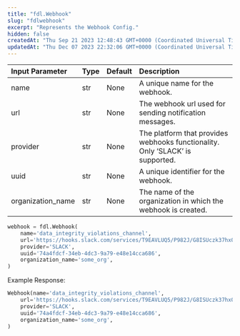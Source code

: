 ```yaml
---
title: "fdl.Webhook"
slug: "fdlwebhook"
excerpt: "Represents the Webhook Config."
hidden: false
createdAt: "Thu Sep 21 2023 12:48:43 GMT+0000 (Coordinated Universal Time)"
updatedAt: "Thu Dec 07 2023 22:32:06 GMT+0000 (Coordinated Universal Time)"
---
```

| Input Parameter   | Type | Default | Description                                                                   |
| :---------------- | :--- | :------ | :---------------------------------------------------------------------------- |
| name              | str  | None    | A unique name for the webhook.                                                |
| url               | str  | None    | The webhook url used for sending notification messages.                       |
| provider          | str  | None    | The platform that provides webhooks functionality. Only ‘SLACK’ is supported. |
| uuid              | str  | None    | A unique identifier for the webhook.                                          |
| organization_name | str  | None    | The name of the organization in which the webhook is created.                 |

```python Usage
webhook = fdl.Webhook(
    name='data_integrity_violations_channel',
    url='https://hooks.slack.com/services/T9EAVLUQ5/P982J/G8ISUczk37hxQ15C28d',
    provider='SLACK',
  	uuid='74a4fdcf-34eb-4dc3-9a79-e48e14cca686',
    organization_name='some_org',
)
```

Example Response:

```python Response
Webhook(name='data_integrity_violations_channel',
    url='https://hooks.slack.com/services/T9EAVLUQ5/P982J/G8ISUczk37hxQ15C28d',
    provider='SLACK',
  	uuid='74a4fdcf-34eb-4dc3-9a79-e48e14cca686',
    organization_name='some_org',
)
```
